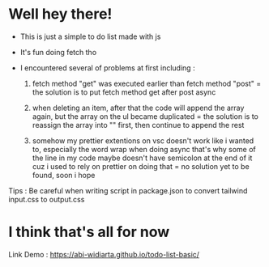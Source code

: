 # Well hey there!

- This is just a simple to do list made with js
- It's fun doing fetch tho

- I encountered several of problems at first including :
  1. fetch method "get" was executed earlier than fetch method "post"
     = the solution is to put fetch method get after post async
     
  2. when deleting an item, after that the code will append the array again, but the array on the ul became duplicated
     = the solution is to reassign the array into "" first, then continue to append the rest
     
  3. somehow my prettier extentions on vsc doesn't work like i wanted to, especially the word wrap when doing async
     that's why some of the line in my code maybe doesn't have semicolon at the end of it cuz i used to rely on prettier on doing that
     = no solution yet to be found, soon i hope
     

Tips : Be careful when writing script in package.json to convert tailwind input.css to output.css
 
# I think that's all for now

Link Demo : https://abi-widiarta.github.io/todo-list-basic/
